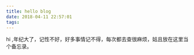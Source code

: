 ```yaml
---
title: hello blog
date: 2018-04-11 22:57:01
tags:
---
```


hi ,年纪大了，记性不好，好多事情记不得，每次都去查很麻烦，姑且放在这里当个备忘录。